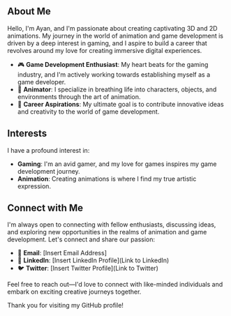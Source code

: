 ## About Me

Hello, I'm Ayan, and I'm passionate about creating captivating 3D and 2D animations. My journey in the world of animation and game development is driven by a deep interest in gaming, and I aspire to build a career that revolves around my love for creating immersive digital experiences.

- 🎮 **Game Development Enthusiast**: My heart beats for the gaming industry, and I'm actively working towards establishing myself as a game developer.
- 🎥 **Animator**: I specialize in breathing life into characters, objects, and environments through the art of animation.
- 🌟 **Career Aspirations**: My ultimate goal is to contribute innovative ideas and creativity to the world of game development.

## Interests

I have a profound interest in:

- **Gaming**: I'm an avid gamer, and my love for games inspires my game development journey.
- **Animation**: Creating animations is where I find my true artistic expression.

## Connect with Me

I'm always open to connecting with fellow enthusiasts, discussing ideas, and exploring new opportunities in the realms of animation and game development. Let's connect and share our passion:

- 📧 **Email**: [Insert Email Address]
- 🔗 **LinkedIn**: [Insert LinkedIn Profile](Link to LinkedIn)
- 🐦 **Twitter**: [Insert Twitter Profile](Link to Twitter)

Feel free to reach out—I'd love to connect with like-minded individuals and embark on exciting creative journeys together.

Thank you for visiting my GitHub profile!

